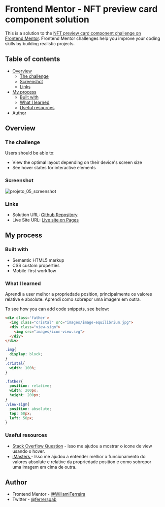# Frontend Mentor - NFT preview card component solution

This is a solution to the [NFT preview card component challenge on Frontend Mentor](https://www.frontendmentor.io/challenges/nft-preview-card-component-SbdUL_w0U). Frontend Mentor challenges help you improve your coding skills by building realistic projects. 

## Table of contents

- [Overview](#overview)
  - [The challenge](#the-challenge)
  - [Screenshot](#screenshot)
  - [Links](#links)
- [My process](#my-process)
  - [Built with](#built-with)
  - [What I learned](#what-i-learned)
  - [Useful resources](#useful-resources)
- [Author](#author)

## Overview

### The challenge

Users should be able to:

- View the optimal layout depending on their device's screen size
- See hover states for interactive elements

### Screenshot

![projeto_05_screenshot](https://user-images.githubusercontent.com/98838062/197515034-2ea6d0a1-4f57-46a8-be12-1f345054fe5c.png)

### Links

- Solution URL: [Github Repository](https://github.com/WillamiFerreira/NFT-Preview-Card-Component.git)
- Live Site URL: [Live site on Pages](https://willamiferreira.github.io/NFT-Preview-Card-Component/)

## My process

### Built with

- Semantic HTML5 markup
- CSS custom properties
- Mobile-first workflow


### What I learned

Aprendi a user melhor a propriedade position, principalmente os valores relative e absolute. Aprendi como sobrepor uma imagem em outra.

To see how you can add code snippets, see below:

```html
<div class='father'>
  <img class="cristal" src="images/image-equilibrium.jpg">
  <div class="view-sign">
    <img src="images/icon-view.svg">
  </div>
</div>
```
```css
.img{
  display: block;
}
.cristal{
  width: 100%;
}

.father{
  position: relative;
  width: 200px;
  height: 200px;
}
.view-sign{
  position: absolute;
  top: 50px;
  left: 50px;
}
```

### Useful resources

- [Stack Overflow Question](https://pt.stackoverflow.com/questions/44678/qual-a-diferen%C3%A7a-entre-displaynone-e-visibilityhidden) - Isso me ajudou a mostrar o icone de view usando o hover.
- [iMasters ](https://imasters.com.br/css/como-sobrepor-imagens-com-div-e-css) - Isso me ajudou a entender melhor o funcionamento do valores absolute e relative da propriedade position e como sobrepor uma imagem em cima de outra.

## Author

- Frontend Mentor - [@WillamiFerreira](https://www.frontendmentor.io/profile/WillamiFerreira)
- Twitter - [@ferrersgab](https://www.twitter.com/ferrersgab)

